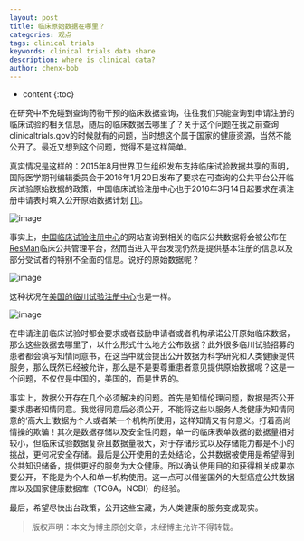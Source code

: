 ```yaml
---
layout: post
title: 临床原始数据在哪里？
categories: 观点
tags: clinical trials
keywords: clinical trials data share
description: where is clinical data?
author: chenx-bob
---
```


* content
{:toc}

在研究中不免碰到查询药物干预的临床数据查询，往往我们只能查询到申请注册的临床试验的相关信息，随后的临床数据去哪里了？关于这个问题在我之前查询clinicaltrials.gov的时候就有的问题，当时想这个属于国家的健康资源，当然不能公开了。最近又想到这个问题，觉得不是这样简单。

真实情况是这样的：2015年8月世界卫生组织发布支持临床试验数据共享的声明，国际医学期刊编辑委员会于2016年1月20日发布了要求在可查询的公共平台公开临床试验原始数据的政策，中国临床试验注册中心也于2016年3月14日起要求在填注册申请表时填入公开原始数据计划 [[1]](http://www.chictr.org.cn/registry.aspx)。

![image](https://cl.ly/3D0u0w212V0S/Image%202017-03-27%20at%2011.38.47%20am.png)





事实上，[中国临床试验注册中心](http://www.chictr.org.cn/)的网站查询到相关的临床公共数据将会被公布在[ResMan](http://www.medresman.org/login.aspx)临床公共管理平台，然而当进入平台发现仍然是提供基本注册的信息以及部分受试者的特别不全面的信息。说好的原始数据呢？

![image](https://cl.ly/2G3z34101O0f/Image%202017-03-27%20at%2011.38.22%20am.png)

这种状况在[美国的临川试验注册中心](clinicaltrails.gov)也是一样。

![image](https://cl.ly/2S0P0S2O3V2n/Image%202017-03-27%20at%2011.41.25%20am.png)

在申请注册临床试验时都会要求或者鼓励申请者或者机构承诺公开原始临床数据，那么这些数据去哪里了，以什么形式什么地方公布数据？此外很多临川试验招募的患者都会填写知情同意书，在这当中就会提出公开数据为科学研究和人类健康提供服务，那么既然已经被允许，那么是不是要尊重患者意见提供原始数据呢？这是一个问题，不仅仅是中国的，美国的，而是世界的。

事实上，数据公开存在几个必须解决的问题。首先是知情伦理问题，数据是否公开要求患者知情同意。我觉得同意后必须公开，不能将这些以服务人类健康为知情同意的‘高大上’数据为个人或者某一个机构所使用，这样知情又有何意义。打着高尚情操的欺骗！其次是数据存储以及安全性问题，单一的临床表单数据的数据量相对较小，但临床试验数据复杂且数据量极大，对于存储形式以及存储能力都是不小的挑战，更何况安全存储。最后是公开使用的去处结论，公共数据被使用是希望得到公共知识储备，提供更好的服务为大众健康。所以确认使用目的和获得相关成果亦要公开，不能是为个人和单一机构使用。这一点可以借鉴国外的大型癌症公共数据库以及国家健康数据库（TCGA，NCBI）的经验。

最后，希望尽快出台政策，公开这些宝藏，为人类健康的服务变成现实。


> 版权声明：本文为博主原创文章，未经博主允许不得转载。
